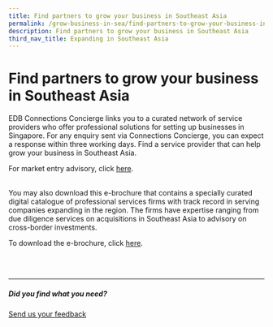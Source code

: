 ```yaml
---
title: Find partners to grow your business in Southeast Asia
permalink: /grow-business-in-sea/find-partners-to-grow-your-business-in-sea/
description: Find partners to grow your business in Southeast Asia
third_nav_title: Expanding in Southeast Asia
---
```

# Find partners to grow your business in Southeast Asia

EDB Connections Concierge links you to a curated network of service providers who offer professional solutions for setting up businesses in Singapore. For any enquiry sent via Connections Concierge, you can expect a response within three working days. Find a service provider that can help grow your business in Southeast Asia.&nbsp;&nbsp;

For market entry advisory, click [here](https://www.edb.gov.sg/connections-concierge/service-providers.html?tab=general-service-providers&amp;servicecategory=marketentryadvisory).&nbsp;&nbsp;
<br>
<br>

You may also download this e-brochure that contains a specially curated digital catalogue of professional services firms with track record in serving companies expanding in the region. The firms have expertise ranging from due diligence services on acquisitions in Southeast Asia to advisory on cross-border investments.&nbsp;&nbsp;

To download the e-brochure, click [here](https://www.enterprisesg.gov.sg/-/media/BE5679CAABF0431588A0E3E6F6B68167.ashx).

<br>
<br>
<hr>

##### Did you find what you need?
[Send us your feedback](https://form.gov.sg/642693623cb98f001239be0d)
